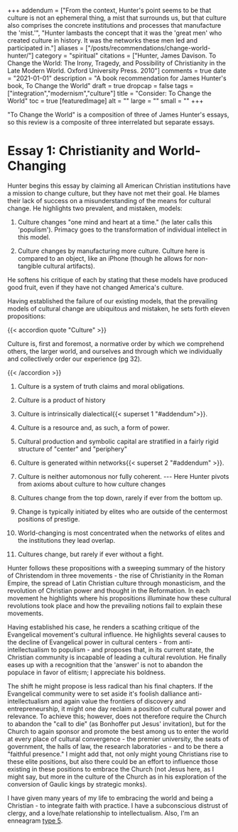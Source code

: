+++
addendum = ["From the context, Hunter's point seems to be that culture is not an ephemeral thing, a mist that surrounds us, but that culture also comprises the concrete institutions and processes that manufacture the 'mist.'", "Hunter lambasts the concept that it was the 'great men' who created culture in history. It was the networks these men led and participated in."]
aliases = ["/posts/recommendations/change-world-hunter/"]
category = "spiritual"
citations = ["Hunter, James Davison. To Change the World: The Irony, Tragedy, and Possibility of Christianity in the Late Modern World. Oxford University Press. 2010"]
comments = true
date = "2021-01-01"
description = "A book recommendation for James Hunter's book, To Change the World"
draft = true
dropcap = false
tags = ["integration","modernism","culture"]
title = "Consider: To Change the World"
toc = true
[featuredImage]
  alt = ""
  large = ""
  small = ""
+++

"To Change the World" is a composition of three of James Hunter's essays, so this review is a composite of three interrelated but separate essays.

# Essay 1: Christianity and World-Changing

Hunter begins this essay by claiming all American Christian institutions have a mission to change culture, but they have not met their goal. He blames their lack of success on a misunderstanding of the means for cultural change. He highlights two prevalent, and mistaken, models:

1. Culture changes "one mind and heart at a time." (he later calls this 'populism'). Primacy goes to the transformation of individual intellect in this model.

2. Culture changes by manufacturing more culture. Culture here is compared to an object, like an iPhone (though he allows for non-tangible cultural artifacts).

He softens his critique of each by stating that these models have produced good fruit, even if they have not changed America's culture.

Having established the failure of our existing models, that the prevailing models of cultural change are ubiquitous and mistaken, he sets forth eleven propositions:

{{< accordion quote "Culture" >}}

<p>Culture is, first and foremost, a normative order by which we comprehend others, the larger world, and ourselves and through which we individually and collectively order our experience (pg 32).</p>

{{< /accordion >}}

1. Culture is a system of truth claims and moral obligations.

2. Culture is a product of history

3. Culture is intrinsically dialectical{{< superset 1 "#addendum">}}.

4. Culture is a resource and, as such, a form of power.

5. Cultural production and symbolic capital are stratified in a fairly rigid structure of "center" and "periphery"

6. Culture is generated within networks{{< superset 2 "#addendum" >}}.

7. Culture is neither automonous nor fully coherent.
--- Here Hunter pivots from axioms about culture to how culture changes

8. Cultures change from the top down, rarely if ever from the bottom up.

9. Change is typically initiated by elites who are outside of the centermost positions of prestige.

10. World-changing is most concentrated when the networks of elites and the institutions they lead overlap.

11. Cultures change, but rarely if ever without a fight.

Hunter follows these propositions with a sweeping summary of the history of Christendom in three movements - the rise of Christianity in the Roman Empire, the spread of Latin Christian culture through monasticism, and the revolution of Christian power and thought in the Reformation. In each movement he highlights where his propositions illuminate how these cultural revolutions took place and how the prevailing notions fail to explain these movements.

Having established his case, he renders a scathing critique of the Evangelical movement's cultural influence. He highlights several causes to the decline of Evangelical power in cultural centers - from anti-intellectualism to populism - and proposes that, in its current state, the Christian community is incapable of leading a cultural revolution. He finally eases up with a recognition that the 'answer' is not to abandon the populace in favor of elitism; I appreciate his boldness.

The shift he might propose is less radical than his final chapters. If the Evangelical community were to set aside it's foolish dalliance anti-intellectualism and again value the frontiers of discovery and entrepreneurship, it might one day reclaim a position of cultural power and relevance. To achieve this; however, does not therefore require the Church to abandon the "call to die" (as Bonhoffer put Jesus' invitation), but for the Church to again sponsor and promote the best among us to enter the world at every place of cultural convergence - the premier university, the seats of government, the halls of law, the research laboratories - and to be there a "faithful presence." I might add that, not only might young Christians rise to these elite positions, but also there could be an effort to influence those existing in these positions to embrace the Church (not Jesus here, as I might say, but more in the culture of the Church as in his exploration of the conversion of Gaulic kings by strategic monks).

I have given many years of my life to embracing the world and being a Christian - to integrate faith with practice. I have a subconscious distrust of clergy, and a love/hate relationship to intellectualism. Also, I'm an enneagram [type 5](https://www.enneagraminstitute.com/type-5/).
